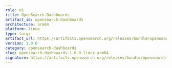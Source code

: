 ```yaml
---
role: ui
title: OpenSearch Dashboards
artifact_id: opensearch-dashboards
architecture: arm64
platform: linux
type: targz
artifact_url: https://artifacts.opensearch.org/releases/bundle/opensearch-dashboards/1.0.0/opensearch-dashboards-1.0.0-linux-arm64.tar.gz
version: 1.0.0
category: opensearch-dashboards
slug: opensearch-dashboards-1.0.0-linux-arm64
signature: https://artifacts.opensearch.org/releases/bundle/opensearch-dashboards/1.0.0/opensearch-dashboards-1.0.0-linux-arm64.tar.gz.sig
---
```



